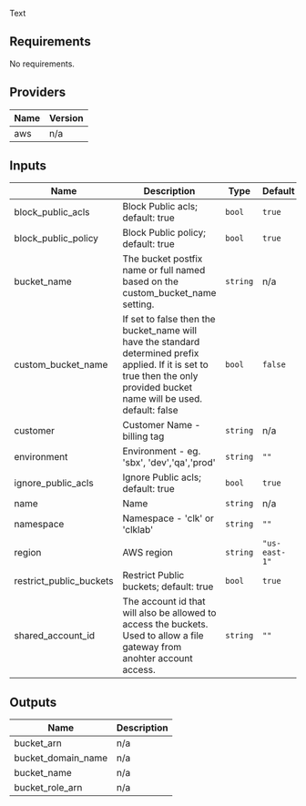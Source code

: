 
Text

<!-- BEGINNING OF PRE-COMMIT-TERRAFORM DOCS HOOK -->
## Requirements

No requirements.

## Providers

| Name | Version |
|------|---------|
| aws | n/a |

## Inputs

| Name | Description | Type | Default | Required |
|------|-------------|------|---------|:--------:|
| block\_public\_acls | Block Public acls; default: true | `bool` | `true` | no |
| block\_public\_policy | Block Public policy; default: true | `bool` | `true` | no |
| bucket\_name | The bucket postfix name or full named based on the custom\_bucket\_name setting. | `string` | n/a | yes |
| custom\_bucket\_name | If set to false then the bucket\_name will have the standard determined prefix applied. If it is set to true then the only provided bucket name will be used. default: false | `bool` | `false` | no |
| customer | Customer Name - billing tag | `string` | n/a | yes |
| environment | Environment - eg. 'sbx', 'dev','qa','prod' | `string` | `""` | no |
| ignore\_public\_acls | Ignore Public acls; default: true | `bool` | `true` | no |
| name | Name | `string` | n/a | yes |
| namespace | Namespace - 'clk' or 'clklab' | `string` | `""` | no |
| region | AWS region | `string` | `"us-east-1"` | no |
| restrict\_public\_buckets | Restrict Public buckets; default: true | `bool` | `true` | no |
| shared\_account\_id | The account id that will also be allowed to access the buckets. Used to allow a file gateway from anohter account access. | `string` | `""` | no |

## Outputs

| Name | Description |
|------|-------------|
| bucket\_arn | n/a |
| bucket\_domain\_name | n/a |
| bucket\_name | n/a |
| bucket\_role\_arn | n/a |

<!-- END OF PRE-COMMIT-TERRAFORM DOCS HOOK -->